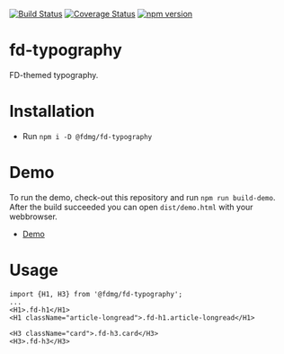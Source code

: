 [![Build Status](https://travis-ci.org/FDMediagroep/fd-ts-react-typography.svg?branch=master)](https://travis-ci.org/FDMediagroep/fd-ts-react-typography)
[![Coverage Status](https://coveralls.io/repos/github/FDMediagroep/fd-ts-react-typography/badge.svg?branch=master)](https://coveralls.io/github/FDMediagroep/fd-ts-react-typography?branch=master)
[![npm version](https://badge.fury.io/js/%40fdmg%2Ffd-typography.svg)](https://badge.fury.io/js/%40fdmg%2Ffd-typography)


# fd-typography
FD-themed typography.

# Installation
* Run `npm i -D @fdmg/fd-typography`

# Demo
To run the demo, check-out this repository and run `npm run build-demo`.
After the build succeeded you can open `dist/demo.html` with your webbrowser.
* [Demo](http://static.fd.nl/react/typography/demo.html)

# Usage
```
import {H1, H3} from '@fdmg/fd-typography';
...
<H1>.fd-h1</H1>
<H1 className="article-longread">.fd-h1.article-longread</H1>

<H3 className="card">.fd-h3.card</H3>
<H3>.fd-h3</H3>
```
